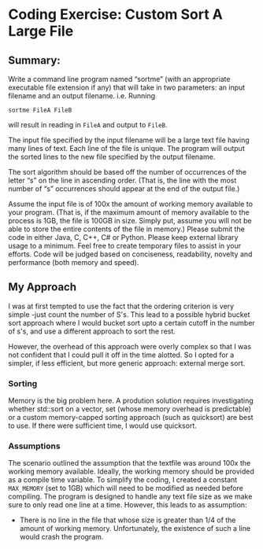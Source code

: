 # Coding Exercise: Custom Sort A Large File

## Summary:

Write a command line program named “sortme” (with an appropriate executable file extension if
any) that will take in two parameters: an input filename and an output filename.
i.e. Running 

```
sortme FileA FileB
```
 
will result in reading in `FileA` and output to `FileB`.

The input file specified by the input filename will be a large text file having many lines of
text. Each line of the file is unique. The program will output the sorted lines to the new file
specified by the output filename.

The sort algorithm should be based off the number of occurrences of the letter “s” on the line in
ascending order. (That is, the line with the most number of “s” occurrences should appear at the
end of the output file.)

Assume the input file is of 100x the amount of working memory available to your program.
(That is, if the maximum amount of memory available to the process is 1GB, the file is 100GB in
size. Simply put, assume you will not be able to store the entire contents of the file in memory.)
Please submit the code in either Java, C, C++, C# or Python. Please keep external library usage
to a minimum. Feel free to create temporary files to assist in your efforts.
Code will be judged based on conciseness, readability, novelty and performance (both memory
and speed).

## My Approach
I was at first tempted to use the fact that the ordering criterion is very
simple -just count the number of S's. This lead to a possible hybrid bucket
sort approach where I would bucket sort upto a certain cutoff in the number of s's,
and use a different approach to sort the rest.

However, the overhead of this approach were overly complex so that I was not
confident that I could pull it off in the time alotted. So I opted for a simpler,
if less efficient, but more generic approach: external merge sort.

### Sorting
Memory is the big problem here. A prodution solution requires investigating
whether std::sort on a vector, set (whose memory overhead is predictable) or a 
custom memory-capped sorting approach (such as quicksort) are best to use.
If there were sufficient time, I would use quicksort.

### Assumptions
The scenario outlined the assumption that the textfile was around 100x the
working memory available. Ideally, the working memory should be provided
as a compile time variable. To simplify the coding, I created a constant
`MAX_MEMORY` (set to 1GB) which will need to be modified as needed before
compiling. The program is designed to handle any text file size as we make 
sure to only read one line at a time. However, this leads to as assumption:

* There is no line in the file that whose size is greater than 1/4 of the 
amount of working memory. Unfortunately, the existence of such a line
would crash the program.
